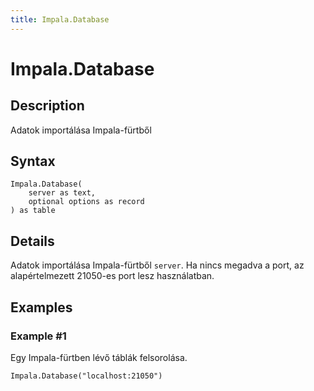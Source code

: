 ```yaml
---
title: Impala.Database
---
```


# Impala.Database


## Description

Adatok importálása Impala-fürtből


## Syntax

```powerquery
Impala.Database(
    server as text,
    optional options as record
) as table
```


## Details

Adatok importálása Impala-fürtből <code>server</code>. Ha nincs megadva a port, az alapértelmezett 21050-es port lesz használatban.


## Examples

### Example #1 
Egy Impala-fürtben lévő táblák felsorolása.
```powerquery
Impala.Database("localhost:21050")
```



